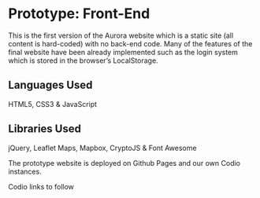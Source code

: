# Prototype: Front-End

This is the first version of the Aurora website which is a static site (all content is hard-coded) with no back-end code. Many of the features of the final website have been already implemented such as the login system which is stored in the browser’s LocalStorage.

## Languages Used

HTML5, CSS3 & JavaScript

## Libraries Used

jQuery, Leaflet Maps, Mapbox, CryptoJS & Font Awesome

The prototype website is deployed on Github Pages and our own Codio instances.

Codio links to follow

